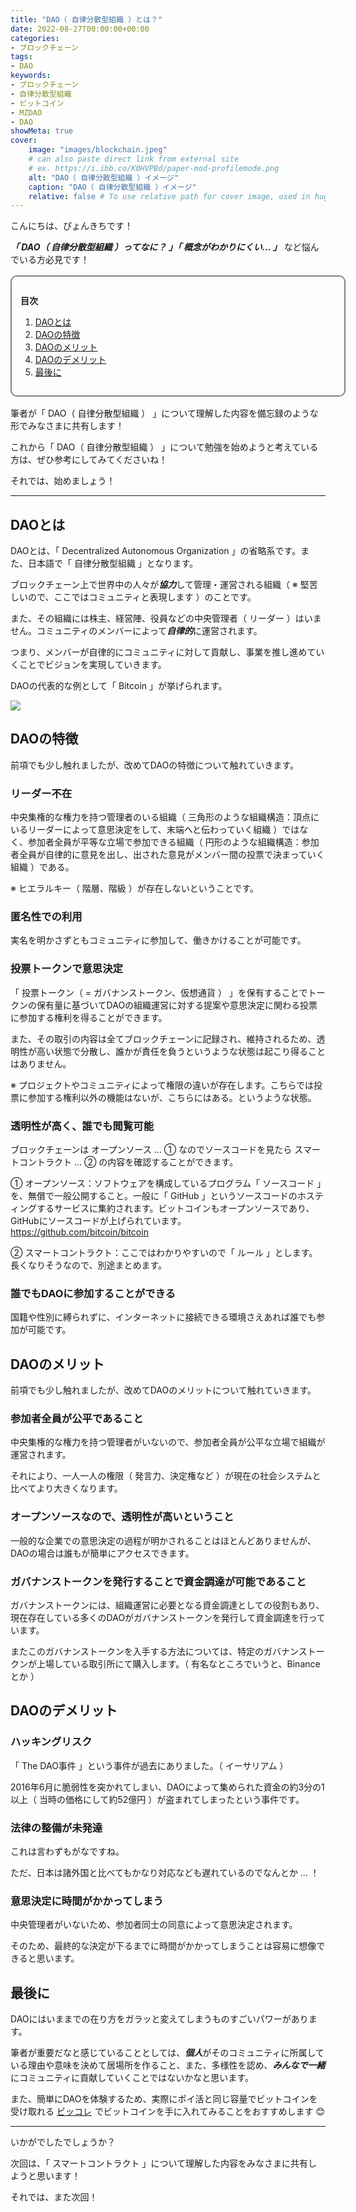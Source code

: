 ```yaml
---
title: "DAO（ 自律分散型組織 ）とは？"
date: 2022-08-27T00:00:00+00:00
categories:
- ブロックチェーン
tags:
- DAO
keywords:
- ブロックチェーン
- 自律分散型組織
- ビットコイン
- MZDAO
- DAO
showMeta: true
cover:
    image: "images/blockchain.jpeg"
    # can also paste direct link from external site
    # ex. https://i.ibb.co/K0HVPBd/paper-mod-profilemode.png
    alt: "DAO（ 自律分散型組織 ）イメージ"
    caption: "DAO（ 自律分散型組織 ）イメージ"
    relative: false # To use relative path for cover image, used in hugo Page-bundles
---
```


<style>
    .flame {
        margin: 1rem 0;
        padding: 1em;
        width: 100%;
        border: 2px solid #828282;
        border-radius: 10px;
    }

    .flame ul {
        margin: 0;
    }

    .flame ul li {
        margin: 0;
    }

</style>

こんにちは、ぴょんきちです！

***「 DAO（ 自律分散型組織 ）ってなに？ 」「 概念がわかりにくい... 」*** など悩んでいる方必見です！

<div class="flame">
    <p style="margin-bottom: .5rem;"><strong>目次</strong></p>
    <ol>
        <li><a href="#daoとは">DAOとは</a></li>
        <li><a href="#daoの特徴">DAOの特徴</a></li>
        <li><a href="#daoのメリット">DAOのメリット</a></li>
        <li><a href="#daoのデメリット">DAOのデメリット</a></li>
        <li><a href="#最後に">最後に</a></li>
    </ol>
</div>

筆者が「 DAO（ 自律分散型組織 ） 」について理解した内容を備忘録のような形でみなさまに共有します！

これから「 DAO（ 自律分散型組織 ） 」について勉強を始めようと考えている方は、ぜひ参考にしてみてくださいね！

それでは、始めましょう！

<hr>

## DAOとは

DAOとは、「 Decentralized Autonomous Organization 」の省略系です。また、日本語で「 自律分散型組織 」となります。

ブロックチェーン上で世界中の人々が***協力***して管理・運営される組織（ ※ 堅苦しいので、ここではコミュニティと表現します ）のことです。

また、その組織には株主、経営陣、役員などの中央管理者（ リーダー ）はいません。コミュニティのメンバーによって***自律的***に運営されます。

つまり、メンバーが自律的にコミュニティに対して貢献し、事業を推し進めていくことでビジョンを実現していきます。

DAOの代表的な例として「 Bitcoin 」が挙げられます。

<img src="/images/bitcoin.jpeg">

## DAOの特徴

前項でも少し触れましたが、改めてDAOの特徴について触れていきます。

### リーダー不在

中央集権的な権力を持つ管理者のいる組織（ 三角形のような組織構造：頂点にいるリーダーによって意思決定をして、末端へと伝わっていく組織 ）ではなく、参加者全員が平等な立場で参加できる組織（ 円形のような組織構造：参加者全員が自律的に意見を出し、出された意見がメンバー間の投票で決まっていく組織 ）である。

※ ヒエラルキー（ 階層、階級 ）が存在しないということです。

### 匿名性での利用

実名を明かさずともコミュニティに参加して、働きかけることが可能です。

### 投票トークンで意思決定

「 投票トークン（ = ガバナンストークン、仮想通貨 ） 」を保有することでトークンの保有量に基づいてDAOの組織運営に対する提案や意思決定に関わる投票に参加する権利を得ることができます。

また、その取引の内容は全てブロックチェーンに記録され、維持されるため、透明性が高い状態で分散し、誰かが責任を負うというような状態は起こり得ることはありません。

※ プロジェクトやコミュニティによって権限の違いが存在します。こちらでは投票に参加する権利以外の機能はないが、こちらにはある。というような状態。

### 透明性が高く、誰でも閲覧可能

ブロックチェーンは オープンソース … ① なのでソースコードを見たら スマートコントラクト … ② の内容を確認することができます。

① オープンソース：ソフトウェアを構成しているプログラム「 ソースコード 」を、無償で一般公開すること。一般に「 GitHub 」というソースコードのホスティングするサービスに集約されます。ビットコインもオープンソースであり、GitHubにソースコードが上げられています。
https://github.com/bitcoin/bitcoin

② スマートコントラクト：ここではわかりやすいので「 ルール 」とします。長くなりそうなので、別途まとめます。

### 誰でもDAOに参加することができる

国籍や性別に縛られずに、インターネットに接続できる環境さえあれば誰でも参加が可能です。

## DAOのメリット

前項でも少し触れましたが、改めてDAOのメリットについて触れていきます。

### 参加者全員が公平であること

中央集権的な権力を持つ管理者がいないので、参加者全員が公平な立場で組織が運営されます。

それにより、一人一人の権限（ 発言力、決定権など ）が現在の社会システムと比べてより大きくなります。

### オープンソースなので、透明性が高いということ

一般的な企業での意思決定の過程が明かされることはほとんどありませんが、DAOの場合は誰もが簡単にアクセスできます。

### ガバナンストークンを発行することで資金調達が可能であること

ガバナンストークンには、組織運営に必要となる資金調達としての役割もあり、現在存在している多くのDAOがガバナンストークンを発行して資金調達を行っています。

またこのガバナンストークンを入手する方法については、特定のガバナンストークンが上場している取引所にて購入します。（ 有名なところでいうと、Binanceとか ）

## DAOのデメリット

### ハッキングリスク

「 The DAO事件 」という事件が過去にありました。（ イーサリアム ）

2016年6月に脆弱性を突かれてしまい、DAOによって集められた資金の約3分の1以上（ 当時の価格にして約52億円 ）が盗まれてしまったという事件です。

### 法律の整備が未発達

これは言わずもがなですね。

ただ、日本は諸外国と比べてもかなり対応なども遅れているのでなんとか … ！

### 意思決定に時間がかかってしまう

中央管理者がいないため、参加者同士の同意によって意思決定されます。

そのため、最終的な決定が下るまでに時間がかかってしまうことは容易に想像できると思います。

## 最後に

DAOにはいままでの在り方をガラッと変えてしまうものすごいパワーがあります。

筆者が重要だなと感じていることとしては、***個人***がそのコミュニティに所属している理由や意味を決めて居場所を作ること、また、多様性を認め、***みんなで一緒***にコミュニティに貢献していくことではないかなと思います。

また、簡単にDAOを体験するため、実際にポイ活と同じ容量でビットコインを受け取れる
<a href="https://px.a8.net/svt/ejp?a8mat=3NH3FD+3PYJW2+4VJG+5YJRM" rel="nofollow">ビッコレ</a><img border="0" width="1" height="1" src="https://www18.a8.net/0.gif?a8mat=3NH3FD+3PYJW2+4VJG+5YJRM" alt="">
でビットコインを手に入れてみることをおすすめします 😊

<hr>

いかがでしたでしょうか？

次回は、「 スマートコントラクト 」について理解した内容をみなさまに共有しようと思います！

それでは、また次回！

